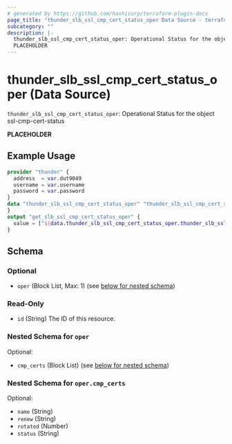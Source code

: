 ```yaml
---
# generated by https://github.com/hashicorp/terraform-plugin-docs
page_title: "thunder_slb_ssl_cmp_cert_status_oper Data Source - terraform-provider-thunder"
subcategory: ""
description: |-
  thunder_slb_ssl_cmp_cert_status_oper: Operational Status for the object ssl-cmp-cert-status
  PLACEHOLDER
---
```


# thunder_slb_ssl_cmp_cert_status_oper (Data Source)

`thunder_slb_ssl_cmp_cert_status_oper`: Operational Status for the object ssl-cmp-cert-status

__PLACEHOLDER__

## Example Usage

```terraform
provider "thunder" {
  address  = var.dut9049
  username = var.username
  password = var.password
}
data "thunder_slb_ssl_cmp_cert_status_oper" "thunder_slb_ssl_cmp_cert_status_oper" {
}
output "get_slb_ssl_cmp_cert_status_oper" {
  value = ["${data.thunder_slb_ssl_cmp_cert_status_oper.thunder_slb_ssl_cmp_cert_status_oper}"]
}
```

<!-- schema generated by tfplugindocs -->
## Schema

### Optional

- `oper` (Block List, Max: 1) (see [below for nested schema](#nestedblock--oper))

### Read-Only

- `id` (String) The ID of this resource.

<a id="nestedblock--oper"></a>
### Nested Schema for `oper`

Optional:

- `cmp_certs` (Block List) (see [below for nested schema](#nestedblock--oper--cmp_certs))

<a id="nestedblock--oper--cmp_certs"></a>
### Nested Schema for `oper.cmp_certs`

Optional:

- `name` (String)
- `renew` (String)
- `rotated` (Number)
- `status` (String)


